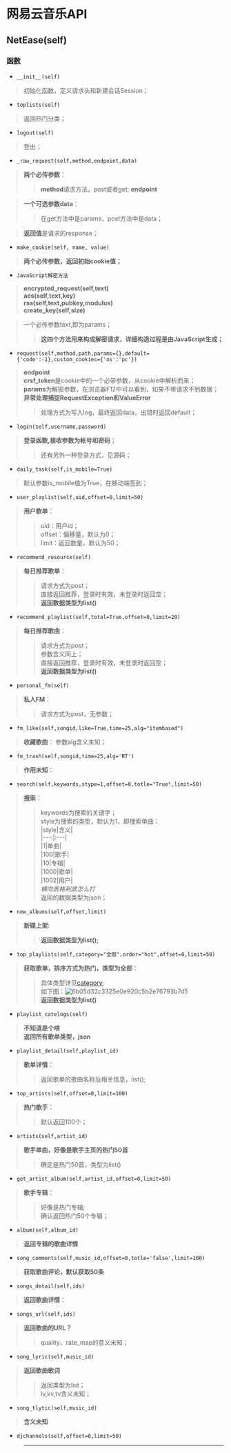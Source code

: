 # 网易云音乐API

## NetEase(self)

### 函数

- `__init__(self)`
> 初始化函数，定义请求头和新建会话Session；
- `toplists(self)`
> 返回热门分类；
- `logout(self)`
> 登出；
- `_raw_request(self,method,endpoint,data)`

> **两个必传参数**：
>> **method**请求方法，post或者get;
>> **endpoint**

> **一个可选参数data**：
>> 在get方法中是params，post方法中是data；

> **返回值**是请求的response；

- `make_cookie(self, name, value)`
> **两个必传参数，返回初始cookie值；**

- `JavaScript解密方法`
> **encrypted_request(self,text)**  
> **aes(self,text,key)**  
> **rsa(self,text,pubkey,modulus)**  
> **create_key(self,size)**

> 一个必传参数text,即为params；
>> **这四个方法用来构成解密请求，详细构造过程是由JavaScript生成；**

- `request(self,method,path,params={},default={'code':-1},custom_cookies={'os':'pc'})`
> **endpoint**  
> **crsf_token**是cookie中的一个必带参数，从cookie中解析而来；  
> **params**为解密参数，在浏览器F12中可以看到，如果不带请求不到数据；  
> **异常处理捕捉RequestException和ValueError**  
>> 处理方式为写入log，最终返回data，出错时返回default；  

- `login(self,username,password)`
> **登录函数,接收参数为帐号和密码**；  
>> 还有另外一种登录方式，见源码；

- `daily_task(self,is_mobile=True)`
> 默认参数is\_mobile值为True，在移动端签到；

- `user_playlist(self,uid,offset=0,limit=50)` 
> **用户歌单**：
>> uid：用户id；  
>> offset：偏移量，默认为0；  
>> limit：返回数量，默认为50；

- `recommend_resource(self)`
> **每日推荐歌单**：
>> 请求方式为post；  
>> 直接返回推荐，登录时有效，未登录时返回空；  
>> **返回数据类型为list()**

- `recommend_playlist(self,total=True,offset=0,limit=20)`
> **每日推荐歌曲**：
>> 请求方式为post；  
>> 参数含义同上；  
>> 直接返回推荐，登录时有效，未登录时返回空；  
>> **返回数据类型为list()**

- `personal_fm(self)`
> **私人FM**：
>> 请求方式为post，无参数；

- `fm_like(self,songid,like=True,time=25,alg="itembased")`
> **收藏歌曲**：
> 参数alg含义未知；

- `fm_trash(self,songid,time=25,alg='RT')`
> **作用未知**：

- `search(self,keywords,stype=1,offset=0,totle="True",limit=50)`
> **搜索**：
>> keywords为搜索的关键字；  
>> style为搜索的类型，默认为1，即搜索单曲：  
|style|含义|  
|---:|:---|  
|1|单曲|  
|100|歌手|  
|10|专辑|  
|1000|歌单|  
|1002|用户|  
>> *横向表格到底怎么打*  
>> 返回的数据类型为json；

- `new_albums(self,offset,limit)`
> **新碟上架**:
>> **返回数据类型为list();**

- `top_playlists(self,category="全部",order="hot",offset=0,limit=50)`
> **获取歌单，排序方式为热门，类型为全部**：
>> 具体类型详见[category](http://music.163.com/#/discover/playlist/);  
>> 如下图：![6b05d32c3325e0e920c5b2e76793b7d5](网易云音乐API.resources/1.jpg)  
>> **返回数据类型为list()**

- `playlist_catelogs(self)`
> **不知道是个啥**  
> **返回所有歌单类型，json**

- `playlist_detail(self,playlist_id)`
> **歌单详情**：
>> 返回歌单的歌曲名称及相关信息，list();

- `top_artists(self,offset=0,limit=100)`
> **热门歌手**：
>> 默认返回100个；

- `artists(self,artist_id)`
> **歌手单曲，好像是歌手主页的热门50首**
>> 确定是热门50首，类型为list()

- `get_artist_album(self,artist_id,offset=0,limit=50)`
> **歌手专辑**：
>> 好像是热门专辑;  
>> 确认返回热门50个专辑；

- `album(self,album_id)`
> **返回专辑的歌曲详情**

- `song_comments(self,music_id,offset=0,totle='false',limit=100)`
> **获取歌曲评论，默认获取50条**

- `songs_detail(self,ids)`
> **返回歌曲详情**：

- `songs_url(self,ids)`
> **返回歌曲的URL？**
>> quality、rate\_map的意义未知；

- `song_lyric(self,music_id)`
> **返回歌曲歌词**
>> 返回类型为list；  
>> lv,kv,tv含义未知；

- `song_tlytic(self,music_id)`
> **含义未知**

- `djchannels(self,offset=0,limit=50)`
> ****
